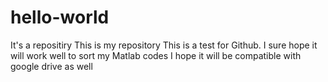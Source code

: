 # hello-world
It's a repositiry
This is my repository
This is a test for Github. I sure hope it will work well to sort my Matlab codes
I hope it will be compatible with google drive as well